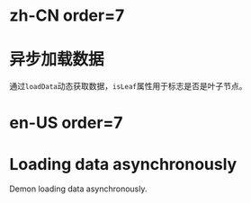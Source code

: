 # zh-CN order=7

# 异步加载数据

通过`loadData`动态获取数据，`isLeaf`属性用于标志是否是叶子节点。

# en-US order=7

# Loading data asynchronously

Demon loading data asynchronously.
